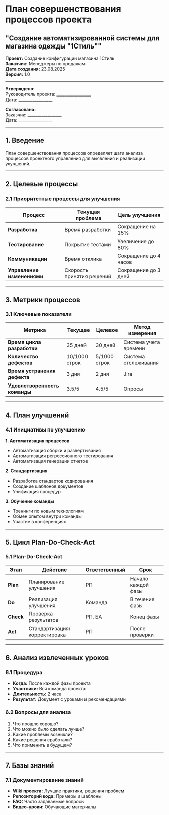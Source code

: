 # План совершенствования процессов проекта
## "Создание автоматизированной системы для магазина одежды "1Стиль""

**Проект:** Создание конфигурации магазина 1Стиль  
**Заказчик:** Менеджеры по продажам \
**Дата создания:** 23.08.2025  
**Версия:** 1.0  

---

**Утверждено:**  
Руководитель проекта: _________________  
Дата: _________________  

**Согласовано:**  
Заказчик: _________________  
Дата: _________________

---

## 1. Введение

План совершенствования процессов определяет шаги анализа процессов проектного управления для выявления и реализации улучшений.

---

## 2. Целевые процессы

### 2.1 Приоритетные процессы для улучшения

<div class="table-wrapper">

| Процесс | Текущая проблема | Цель улучшения |
|---------|------------------|----------------|
| **Разработка** | Время разработки | Сокращение на 15% |
| **Тестирование** | Покрытие тестами | Увеличение до 80% |
| **Коммуникации** | Время отклика | Сокращение до 4 часов |
| **Управление изменениями** | Скорость принятия решений | Сокращение до 3 дней |

</div>

---

## 3. Метрики процессов

### 3.1 Ключевые показатели

<div class="table-wrapper">

| Метрика | Текущее | Целевое | Метод измерения |
|---------|---------|---------|-----------------|
| **Время цикла разработки** | 35 дней | 30 дней | Система учета времени |
| **Количество дефектов** | 10/1000 строк | 5/1000 строк | Система отслеживания |
| **Время устранения дефекта** | 3 дня | 2 дня | Jira |
| **Удовлетворенность команды** | 3.5/5 | 4.5/5 | Опросы |

</div>

---

## 4. План улучшений

### 4.1 Инициативы по улучшению

**1. Автоматизация процессов**
- Автоматизация сборки и развертывания
- Автоматизация регрессионного тестирования
- Автоматизация генерации отчетов

**2. Стандартизация**
- Разработка стандартов кодирования
- Создание шаблонов документов
- Унификация процедур

**3. Обучение команды**
- Тренинги по новым технологиям
- Обмен опытом внутри команды
- Участие в конференциях

---

## 5. Цикл Plan-Do-Check-Act

### 5.1 Plan-Do-Check-Act

<div class="table-wrapper">

| Этап | Действие | Ответственный | Срок |
|------|----------|---------------|------|
| **Plan** | Планирование улучшения | РП | Начало каждой фазы |
| **Do** | Реализация улучшения | Команда | В течение фазы |
| **Check** | Проверка результатов | РП, БА | Конец фазы |
| **Act** | Стандартизация/корректировка | РП | После проверки |

</div>

---

## 6. Анализ извлеченных уроков

### 6.1 Процедура

- **Когда:** После каждой фазы проекта
- **Участники:** Вся команда проекта
- **Длительность:** 2 часа
- **Результат:** Документ с уроками и рекомендациями

### 6.2 Вопросы для анализа

1. Что прошло хорошо?
2. Что можно было сделать лучше?
3. Какие проблемы возникли?
4. Какие решения сработали?
5. Что применить в будущем?

---

## 7. Базы знаний

### 7.1 Документирование знаний

- **Wiki проекта:** Лучшие практики, решения проблем
- **Репозиторий кода:** Примеры и шаблоны
- **FAQ:** Часто задаваемые вопросы
- **Видео-уроки:** Обучающие материалы

